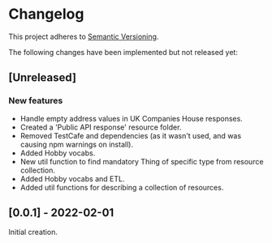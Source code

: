 # Changelog

This project adheres to [Semantic Versioning](http://semver.org/spec/v2.0.0.html).

The following changes have been implemented but not released yet:

## [Unreleased]

### New features

- Handle empty address values in UK Companies House responses.
- Created a 'Public API response' resource folder.
- Removed TestCafe and dependencies (as it wasn't used, and was causing npm
  warnings on install).
- Added Hobby vocabs.
- New util function to find mandatory Thing of specific type from resource
  collection.
- Added Hobby vocabs and ETL.
- Added util functions for describing a collection of resources.

## [0.0.1] - 2022-02-01

Initial creation.
